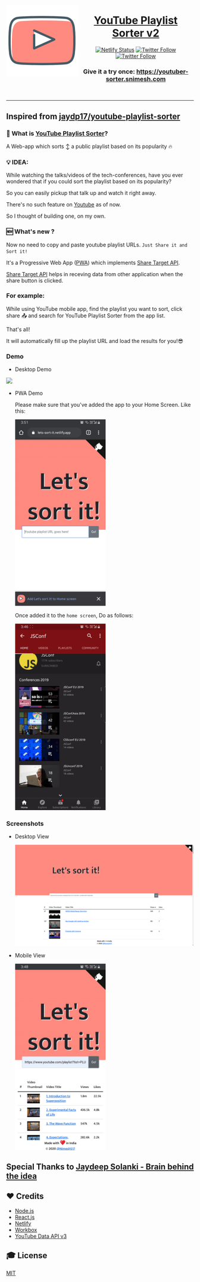 <p align="center">
<img src='./src/assets/logo192.png' align='left'/>
<h1 align="center"> <a href="https://youtuber-sorter.snimesh.com" target="_blank"> YouTube Playlist Sorter v2 </a> </h1>
<span align='center'>

[![Netlify Status](https://api.netlify.com/api/v1/badges/c9085e11-3964-426a-b045-fba9337ee36b/deploy-status)](https://app.netlify.com/sites/nifty-tesla-bcd396/deploys)
[![Twitter Follow](https://img.shields.io/twitter/follow/jaydp17.svg?style=social)](https://twitter.com/jaydp17)
[![Twitter Follow](https://img.shields.io/twitter/follow/NimeshS17.svg?style=social)](https://twitter.com/NimeshS17)

</span>
</p>
<h3 align='center'>Give it a try once: <a href="https://youtuber-sorter.snimesh.com" target="_blank">https://youtuber-sorter.snimesh.com</a> </h3> 
<br/>
<hr>

## Inspired from [jaydp17/youtube-playlist-sorter](https://github.com/jaydp17/youtube-playlist-sorter)

### 🤔 What is [YouTube Playlist Sorter](https://youtuber-sorter.snimesh.com)?

A Web-app which sorts ↕️ a public playlist based on its popularity 🔥

### 💡 IDEA:

While watching the talks/videos of the tech-conferences, have you ever wondered that if you could sort the playlist based on its popularity?

So you can easily pickup that talk up and watch it right away.

There's no such feature on [Youtube](https://youtube.com/) as of now.

So I thought of building one, on my own.

### 🆕 What's new ?

Now no need to copy and paste youtube playlist URLs. `Just Share it and Sort it!`

It's a Progressive Web App ([PWA](https://web.dev/progressive-web-apps/)) which implements [Share Target API](https://web.dev/web-share-target/).

[Share Target API](https://web.dev/web-share-target/) helps in receving data from other application when the share button is clicked.

### For example:

While using YouTube mobile app, find the playlist you want to sort, click share 📤 and search for YouTube Playlist Sorter from the app list.

That's all!

It will automatically fill up the playlist URL and load the results for you!😎

### Demo

- Desktop Demo

<a href="https://youtuber-sorter.snimesh.com"><img src="./src/assets/demo.gif"></a>

- PWA Demo

  Please make sure that you've added the app to your Home Screen.
  Like this:

  <a href="https://youtuber-sorter.snimesh.com"><img src="./src/assets/a2hs.jpg" height=500></a>

  Once added it to the `home screen`, Do as follows:

  <a href="https://youtuber-sorter.snimesh.com"><img src="./src/assets/PWAdemo.gif" height=500></a>

### Screenshots

- Desktop View

  <a href="https://youtuber-sorter.snimesh.com"><img src="./src/assets/1.png"></a>

- Mobile View

  <a href="https://youtuber-sorter.snimesh.com"><img src="./src/assets/3.jpg" height=500></a>

## Special Thanks to [Jaydeep Solanki - Brain behind the idea](https://jaydp.com)

## ❤️ Credits

- [Node.js](https://nodejs.org/)
- [React.js](https://reactjs.org/)
- [Netlify](https://www.netlify.com/)
- [Workbox](https://developers.google.com/web/tools/workbox)
- [YouTube Data API v3](https://developers.google.com/youtube/v3)

## 🎓 License

[MIT](LICENSE)

